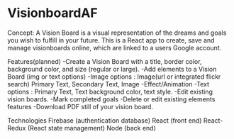 # VisionboardAF

Concept: A Vision Board is a visual representation of the dreams and goals you wish to fulfill in your future. This is a React app to create, save and manage visionboards online, which are linked to a users Google account.

Features(planned)
-Create a Vision Board with a title, border color, background color, and size (regular or large).
    -Add elements to a Vision Board (img or text options)
        -Image options : Image(url or integrated flickr search) Primary Text, Secondary Text, Image -Effect/Animation
        -Text options : Primary Text, Text background color, text style.
-Edit existing vision boards.
    -Mark completed goals
    -Delete or edit existing elements features
-Download PDF still of your vision board.


Technologies 
    Firebase (authentication database)
    React (front end)
    React-Redux (React state management)
    Node (back end)
    